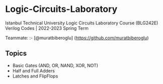 # Logic-Circuits-Laboratory

Istanbul Technical University Logic Circuits Laboratory Course (BLG242E) Verilog Codes | 2022-2023 Spring Term

Teammate:
:- [@muratbiberoglu] (https://github.com/muratbiberoglu) 
  
## Topics

- Basic Gates (AND, OR, NAND, XOR, NOT)
- Half and Full Adders
- Latches and FlipFlops

  
